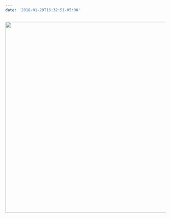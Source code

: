 ```yaml
---
date: '2018-01-29T16:32:51-05:00'
---
```



<img src="/posts/uploads/2018/440bd94007.jpg" width="600" height="600" />
